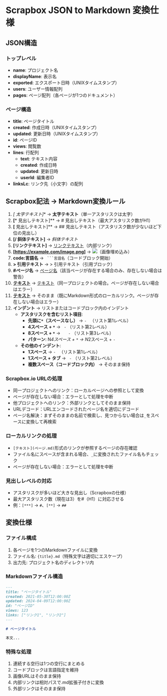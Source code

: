 # Scrapbox JSON to Markdown 変換仕様

## JSON構造

### トップレベル
- **name**: プロジェクト名
- **displayName**: 表示名
- **exported**: エクスポート日時（UNIXタイムスタンプ）
- **users**: ユーザー情報配列
- **pages**: ページ配列（各ページが1つのドキュメント）

### ページ構造
- **title**: ページタイトル
- **created**: 作成日時（UNIXタイムスタンプ）
- **updated**: 更新日時（UNIXタイムスタンプ）
- **id**: ページID
- **views**: 閲覧数
- **lines**: 行配列
  - **text**: テキスト内容
  - **created**: 作成日時
  - **updated**: 更新日時
  - **userId**: 編集者ID
- **linksLc**: リンク先（小文字）の配列

## Scrapbox記法 → Markdown変換ルール

1. **[* 太字テキスト]** → **太字テキスト**（単一アスタリスクは太字）
2. **[*** 見出しテキスト]** → # 見出しテキスト（最大アスタリスク数がH1）
3. **[** 見出しテキスト]** → ## 見出しテキスト（アスタリスク数が少ないほど下位の見出し）
4. **[/ 斜体テキスト]** → *斜体テキスト*
5. **[リンクテキスト]** → [リンクテキスト](リンクテキスト.md)（内部リンク）
6. **[https://example.com/image.png]** → ![](https://example.com/image.png)（画像埋め込み）
7. **code:言語名** → ` ```言語名`（コードブロック開始）
8. **> 引用テキスト** → > 引用テキスト（引用ブロック）
9. **#ページ名** → [ページ名](ページ名.md)（該当ページが存在する場合のみ、存在しない場合は警告）
10. **[テキスト](https://scrapbox.io/プロジェクト/ページ)** → [テキスト](ページ.md)（同一プロジェクトの場合。ページが存在しない場合はエラー）
11. **[テキスト](ページ.md)** → そのまま（既にMarkdown形式のローカルリンク。ページが存在しない場合はエラー）
12. **インデント** → リストまたはコードブロック内のインデント
    - **アスタリスクを含むリスト項目**:
      - **先頭に`*`（スペースなし）** → `- ` （リスト第1レベル）
      - **4スペース + `*`** → `  - ` （リスト第2レベル）
      - **8スペース + `*`** → `    - ` （リスト第3レベル）
      - **パターン**: N*4スペース + `*` → N*2スペース + `- `
    - **その他のインデント**:
      - **1スペース** → `- ` （リスト第1レベル）
      - **1スペース + タブ** → `  - ` （リスト第2レベル）
      - **複数スペース（コードブロック内）** → そのまま保持

### Scrapbox.io URLの処理
- 同一プロジェクトへのリンク：ローカルページへの参照として変換
- ページが存在しない場合：エラーとして処理を中断
- 他プロジェクトへのリンク：外部リンクとしてそのまま保持
- URLデコード：URLエンコードされたページ名を適切にデコード
- ページ名解決：まずそのままの名前で検索し、見つからない場合は`_`をスペースに変換して再検索

### ローカルリンクの処理
- `[テキスト](ページ.md)`形式のリンクが参照するページの存在確認
- ファイル名にスペースが含まれる場合、`_`に変換されたファイル名もチェック
- ページが存在しない場合：エラーとして処理を中断

### 見出しレベルの対応
- アスタリスクが多いほど大きな見出し（Scrapboxの仕様）
- 最大アスタリスク数（現在は3）を#（H1）に対応させる
- 例：`[***]` → `#`、`[**]` → `##`

## 変換仕様

### ファイル構成
1. 各ページを1つのMarkdownファイルに変換
2. ファイル名: `{title}.md`（特殊文字は適切にエスケープ）
3. 出力先: プロジェクト名のディレクトリ内

### Markdownファイル構造
```markdown
---
title: "ページタイトル"
created: 2021-05-30T12:00:00Z
updated: 2024-04-09T12:00:00Z
id: "ページID"
views: 123
links: ["リンク1", "リンク2"]
---

# ページタイトル

本文...
```

### 特殊な処理
1. 連続する空行は1つの空行にまとめる
2. コードブロックは言語指定を維持
3. 画像URLはそのまま保持
4. 内部リンクは相対パスで.md拡張子付きに変換
5. 外部リンクはそのまま保持